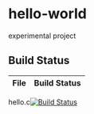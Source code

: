 # hello-world
experimental project

## Build Status

File|Build Status
---|---
hello.c[![Build Status](https://travis-ci.com/ppooii12009/hello-world.svg?branch=master)](https://travis-ci.com/ppooii12009/hello-world)

